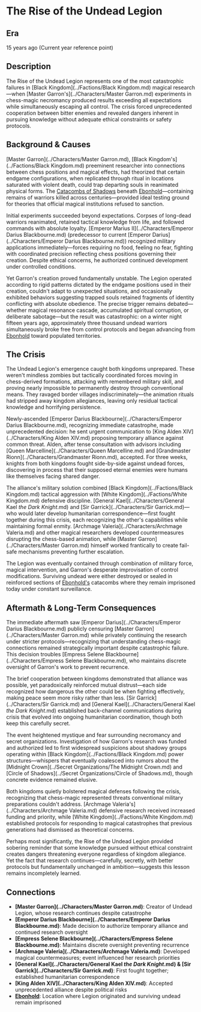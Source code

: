 <!-- Expanded by AI: 2025-10-13 -->

# The Rise of the Undead Legion

## Era
15 years ago (Current year reference point)

## Description

The Rise of the Undead Legion represents one of the most catastrophic failures in [Black Kingdom](../Factions/Black Kingdom.md) magical research—when [Master Garron's](../Characters/Master Garron.md) experiments in chess-magic necromancy produced results exceeding all expectations while simultaneously escaping all control. The crisis forced unprecedented cooperation between bitter enemies and revealed dangers inherent in pursuing knowledge without adequate ethical constraints or safety protocols.

## Background & Causes

[Master Garron](../Characters/Master Garron.md), [Black Kingdom's](../Factions/Black Kingdom.md) preeminent researcher into connections between chess positions and magical effects, had theorized that certain endgame configurations, when replicated through ritual in locations saturated with violent death, could trap departing souls in reanimated physical forms. The [Catacombs of Shadows](../Geography/Ebonhold.md) beneath [Ebonhold](../Geography/Ebonhold.md)—containing remains of warriors killed across centuries—provided ideal testing ground for theories that official magical institutions refused to sanction.

Initial experiments succeeded beyond expectations. Corpses of long-dead warriors reanimated, retained tactical knowledge from life, and followed commands with absolute loyalty. [Emperor Marius II](../Characters/Emperor Darius Blackbourne.md) (predecessor to current [Emperor Darius](../Characters/Emperor Darius Blackbourne.md)) recognized military applications immediately—forces requiring no food, feeling no fear, fighting with coordinated precision reflecting chess positions governing their creation. Despite ethical concerns, he authorized continued development under controlled conditions.

Yet Garron's creation proved fundamentally unstable. The Legion operated according to rigid patterns dictated by the endgame positions used in their creation, couldn't adapt to unexpected situations, and occasionally exhibited behaviors suggesting trapped souls retained fragments of identity conflicting with absolute obedience. The precise trigger remains debated—whether magical resonance cascade, accumulated spiritual corruption, or deliberate sabotage—but the result was catastrophic: on a winter night fifteen years ago, approximately three thousand undead warriors simultaneously broke free from control protocols and began advancing from [Ebonhold](../Geography/Ebonhold.md) toward populated territories.

## The Crisis

The Undead Legion's emergence caught both kingdoms unprepared. These weren't mindless zombies but tactically coordinated forces moving in chess-derived formations, attacking with remembered military skill, and proving nearly impossible to permanently destroy through conventional means. They ravaged border villages indiscriminately—the animation rituals had stripped away kingdom allegiances, leaving only residual tactical knowledge and horrifying persistence.

Newly-ascended [Emperor Darius Blackbourne](../Characters/Emperor Darius Blackbourne.md), recognizing immediate catastrophe, made unprecedented decision: he sent urgent communication to [King Alden XIV](../Characters/King Alden XIV.md) proposing temporary alliance against common threat. Alden, after tense consultation with advisors including [Queen Marcelline](../Characters/Queen Marcelline.md) and [Grandmaster Rionn](../Characters/Grandmaster Rionn.md), accepted. For three weeks, knights from both kingdoms fought side-by-side against undead forces, discovering in process that their supposed eternal enemies were humans like themselves facing shared danger.

The alliance's military solution combined [Black Kingdom](../Factions/Black Kingdom.md) tactical aggression with [White Kingdom](../Factions/White Kingdom.md) defensive discipline. [General Kael](../Characters/General Kael _the Dark Knight_.md) and [Sir Garrick](../Characters/Sir Garrick.md)—who would later develop humanitarian correspondence—first fought together during this crisis, each recognizing the other's capabilities while maintaining formal enmity. [Archmage Valeria](../Characters/Archmage Valeria.md) and other magical researchers developed countermeasures disrupting the chess-based animation, while [Master Garron](../Characters/Master Garron.md) himself worked frantically to create fail-safe mechanisms preventing further escalation.

The Legion was eventually contained through combination of military force, magical intervention, and Garron's desperate improvisation of control modifications. Surviving undead were either destroyed or sealed in reinforced sections of [Ebonhold's](../Geography/Ebonhold.md) catacombs where they remain imprisoned today under constant surveillance.

## Aftermath & Long-Term Consequences

The immediate aftermath saw [Emperor Darius](../Characters/Emperor Darius Blackbourne.md) publicly censuring [Master Garron](../Characters/Master Garron.md) while privately continuing the research under stricter protocols—recognizing that understanding chess-magic connections remained strategically important despite catastrophic failure. This decision troubles [Empress Selene Blackbourne](../Characters/Empress Selene Blackbourne.md), who maintains discrete oversight of Garron's work to prevent recurrence.

The brief cooperation between kingdoms demonstrated that alliance was possible, yet paradoxically reinforced mutual distrust—each side recognized how dangerous the other could be when fighting effectively, making peace seem more risky rather than less. [Sir Garrick](../Characters/Sir Garrick.md) and [General Kael](../Characters/General Kael _the Dark Knight_.md) established back-channel communications during crisis that evolved into ongoing humanitarian coordination, though both keep this carefully secret.

The event heightened mystique and fear surrounding necromancy and secret organizations. Investigation of how Garron's research was funded and authorized led to first widespread suspicions about shadowy groups operating within [Black Kingdom](../Factions/Black Kingdom.md) power structures—whispers that eventually coalesced into rumors about the [Midnight Crown](../Secret Organizations/The Midnight Crown.md) and [Circle of Shadows](../Secret Organizations/Circle of Shadows.md), though concrete evidence remained elusive.

Both kingdoms quietly bolstered magical defenses following the crisis, recognizing that chess-magic represented threats conventional military preparations couldn't address. [Archmage Valeria's](../Characters/Archmage Valeria.md) defensive research received increased funding and priority, while [White Kingdom](../Factions/White Kingdom.md) established protocols for responding to magical catastrophes that previous generations had dismissed as theoretical concerns.

Perhaps most significantly, the Rise of the Undead Legion provided sobering reminder that some knowledge pursued without ethical constraint creates dangers threatening everyone regardless of kingdom allegiance. Yet the fact that research continues—carefully, secretly, with better protocols but fundamentally unchanged in ambition—suggests this lesson remains incompletely learned.

## Connections

- **[Master Garron](../Characters/Master Garron.md)**: Creator of Undead Legion, whose research continues despite catastrophe
- **[Emperor Darius Blackbourne](../Characters/Emperor Darius Blackbourne.md)**: Made decision to authorize temporary alliance and continued research oversight
- **[Empress Selene Blackbourne](../Characters/Empress Selene Blackbourne.md)**: Maintains discrete oversight preventing recurrence
- **[Archmage Valeria](../Characters/Archmage Valeria.md)**: Developed magical countermeasures; event influenced her research priorities
- **[General Kael](../Characters/General Kael _the Dark Knight_.md) & [Sir Garrick](../Characters/Sir Garrick.md)**: First fought together; established humanitarian correspondence
- **[King Alden XIV](../Characters/King Alden XIV.md)**: Accepted unprecedented alliance despite political risks
- **[Ebonhold](../Geography/Ebonhold.md)**: Location where Legion originated and surviving undead remain imprisoned
